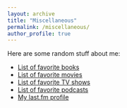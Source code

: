 ```yaml
---
layout: archive
title: "Miscellaneous"
permalink: /miscellaneous/
author_profile: true
---
```

Here are some random stuff about me:

- [List of favorite books](./../books)
- [List of favorite movies](./../movies)
- [List of favorite TV shows](./../tv-shows)
- [List of favorite podcasts](./../podcasts)
- [My last.fm profile](https://www.last.fm/user/wrahool)









<!--stackedit_data:
eyJoaXN0b3J5IjpbLTY3NDAwMjQ4OV19
-->